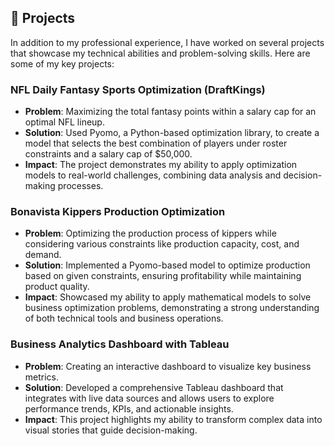 ## 🚀 Projects

In addition to my professional experience, I have worked on several projects that showcase my technical abilities and problem-solving skills. Here are some of my key projects:

### **NFL Daily Fantasy Sports Optimization (DraftKings)**  
- **Problem**: Maximizing the total fantasy points within a salary cap for an optimal NFL lineup.
- **Solution**: Used Pyomo, a Python-based optimization library, to create a model that selects the best combination of players under roster constraints and a salary cap of $50,000.
- **Impact**: The project demonstrates my ability to apply optimization models to real-world challenges, combining data analysis and decision-making processes.

### **Bonavista Kippers Production Optimization**  
- **Problem**: Optimizing the production process of kippers while considering various constraints like production capacity, cost, and demand.
- **Solution**: Implemented a Pyomo-based model to optimize production based on given constraints, ensuring profitability while maintaining product quality.
- **Impact**: Showcased my ability to apply mathematical models to solve business optimization problems, demonstrating a strong understanding of both technical tools and business operations.

### **Business Analytics Dashboard with Tableau**  
- **Problem**: Creating an interactive dashboard to visualize key business metrics.
- **Solution**: Developed a comprehensive Tableau dashboard that integrates with live data sources and allows users to explore performance trends, KPIs, and actionable insights.
- **Impact**: This project highlights my ability to transform complex data into visual stories that guide decision-making.
